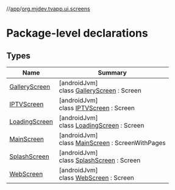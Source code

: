 //[app](../../index.md)/[org.mjdev.tvapp.ui.screens](index.md)

# Package-level declarations

## Types

| Name | Summary |
|---|---|
| [GalleryScreen](-gallery-screen/index.md) | [androidJvm]<br>class [GalleryScreen](-gallery-screen/index.md) : Screen |
| [IPTVScreen](-i-p-t-v-screen/index.md) | [androidJvm]<br>class [IPTVScreen](-i-p-t-v-screen/index.md) : Screen |
| [LoadingScreen](-loading-screen/index.md) | [androidJvm]<br>class [LoadingScreen](-loading-screen/index.md) : Screen |
| [MainScreen](-main-screen/index.md) | [androidJvm]<br>class [MainScreen](-main-screen/index.md) : ScreenWithPages |
| [SplashScreen](-splash-screen/index.md) | [androidJvm]<br>class [SplashScreen](-splash-screen/index.md) : Screen |
| [WebScreen](-web-screen/index.md) | [androidJvm]<br>class [WebScreen](-web-screen/index.md) : Screen |
